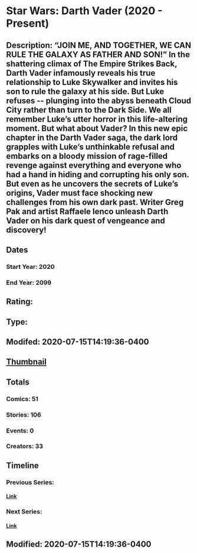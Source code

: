 # Star Wars: Darth Vader (2020 - Present)
## Description: “JOIN ME, AND TOGETHER, WE CAN RULE THE GALAXY AS FATHER AND SON!” In the shattering climax of The Empire Strikes Back, Darth Vader infamously reveals his true relationship to Luke Skywalker and invites his son to rule the galaxy at his side. But Luke refuses -- plunging into the abyss beneath Cloud City rather than turn to the Dark Side. We all remember Luke’s utter horror in this life-altering moment. But what about Vader? In this new epic chapter in the Darth Vader saga, the dark lord grapples with Luke’s unthinkable refusal and embarks on a bloody mission of rage-filled revenge against everything and everyone who had a hand in hiding and corrupting his only son. But even as he uncovers the secrets of Luke’s origins, Vader must face shocking new challenges from his own dark past. Writer Greg Pak and artist Raffaele Ienco unleash Darth Vader on his dark quest of vengeance and discovery! 
## Dates
### Start Year: 2020
### End Year: 2099
## Rating: 
## Type: 
## Modifed: 2020-07-15T14:19:36-0400
## [Thumbnail](http://i.annihil.us/u/prod/marvel/i/mg/3/30/5e333e6831e21.jpg)
## Totals
### Comics: 51
### Stories: 106
### Events: 0
### Creators: 33
## Timeline
### Previous Series: 
#### [Link]()
### Next Series: 
#### [Link]()
## Modified: 2020-07-15T14:19:36-0400